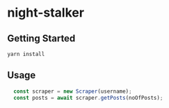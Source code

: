 # night-stalker

## Getting Started
```
yarn install
```

## Usage
```javascript
  const scraper = new Scraper(username);
  const posts = await scraper.getPosts(noOfPosts);
```
